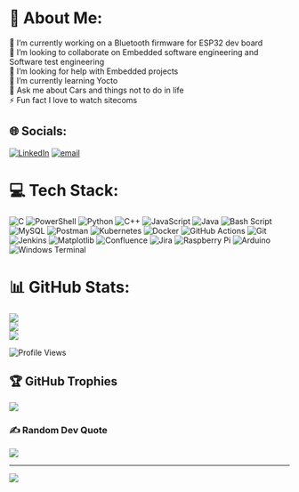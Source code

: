 # 💫 About Me:
🔭 I’m currently working on  a Bluetooth firmware for ESP32 dev board<br>👯 I’m looking to collaborate on Embedded software engineering and Software test engineering<br>🤝 I’m looking for help with Embedded projects<br>🌱 I’m currently learning Yocto <br>💬 Ask me about Cars and things not to do in life<br>⚡ Fun fact  I love to watch sitecoms


## 🌐 Socials:
[![LinkedIn](https://img.shields.io/badge/LinkedIn-%230077B5.svg?logo=linkedin&logoColor=white)](gokul-kollayil-sajeevan-97b53818b/) [![email](https://img.shields.io/badge/Email-D14836?logo=gmail&logoColor=white)](mailto:gokulks1362@gmail.com) 

# 💻 Tech Stack:
![C](https://img.shields.io/badge/c-%2300599C.svg?style=flat-square&logo=c&logoColor=white) ![PowerShell](https://img.shields.io/badge/PowerShell-%235391FE.svg?style=flat-square&logo=powershell&logoColor=white) ![Python](https://img.shields.io/badge/python-3670A0?style=flat-square&logo=python&logoColor=ffdd54) ![C++](https://img.shields.io/badge/c++-%2300599C.svg?style=flat-square&logo=c%2B%2B&logoColor=white) ![JavaScript](https://img.shields.io/badge/javascript-%23323330.svg?style=flat-square&logo=javascript&logoColor=%23F7DF1E) ![Java](https://img.shields.io/badge/java-%23ED8B00.svg?style=flat-square&logo=openjdk&logoColor=white) ![Bash Script](https://img.shields.io/badge/bash_script-%23121011.svg?style=flat-square&logo=gnu-bash&logoColor=white) ![MySQL](https://img.shields.io/badge/mysql-4479A1.svg?style=flat-square&logo=mysql&logoColor=white) ![Postman](https://img.shields.io/badge/Postman-FF6C37?style=flat-square&logo=postman&logoColor=white) ![Kubernetes](https://img.shields.io/badge/kubernetes-%23326ce5.svg?style=flat-square&logo=kubernetes&logoColor=white) ![Docker](https://img.shields.io/badge/docker-%230db7ed.svg?style=flat-square&logo=docker&logoColor=white) ![GitHub Actions](https://img.shields.io/badge/github%20actions-%232671E5.svg?style=flat-square&logo=githubactions&logoColor=white) ![Git](https://img.shields.io/badge/git-%23F05033.svg?style=flat-square&logo=git&logoColor=white) ![Jenkins](https://img.shields.io/badge/jenkins-%232C5263.svg?style=flat-square&logo=jenkins&logoColor=white) ![Matplotlib](https://img.shields.io/badge/Matplotlib-%23ffffff.svg?style=flat-square&logo=Matplotlib&logoColor=black) ![Confluence](https://img.shields.io/badge/confluence-%23172BF4.svg?style=flat-square&logo=confluence&logoColor=white) ![Jira](https://img.shields.io/badge/jira-%230A0FFF.svg?style=flat-square&logo=jira&logoColor=white) ![Raspberry Pi](https://img.shields.io/badge/-Raspberry_Pi-C51A4A?style=flat-square&logo=Raspberry-Pi) ![Arduino](https://img.shields.io/badge/-Arduino-00979D?style=flat-square&logo=Arduino&logoColor=white) ![Windows Terminal](https://img.shields.io/badge/Windows%20Terminal-%234D4D4D.svg?style=flat-square&logo=windows-terminal&logoColor=white)
# 📊 GitHub Stats:
![](https://github-readme-stats.vercel.app/api?username=gokul1362&theme=blue_navy&hide_border=true&include_all_commits=false&count_private=true)<br/>
![](https://nirzak-streak-stats.vercel.app/?user=gokul1362&theme=blue_navy&hide_border=true)<br/>
![](https://github-readme-stats.vercel.app/api/top-langs/?username=gokul1362&theme=blue_navy&hide_border=true&include_all_commits=false&count_private=true&layout=compact)

<p align="left">
  <img src="https://komarev.com/ghpvc/?username=gokul1362&label=Profile%20views&color=0e75b6&style=flat" alt="Profile Views" />
</p>

## 🏆 GitHub Trophies
![](https://github-profile-trophy.vercel.app/?username=gokul1362&theme=radical&no-frame=false&no-bg=true&margin-w=4)

### ✍️ Random Dev Quote
![](https://quotes-github-readme.vercel.app/api?type=horizontal&theme=radical)

---
[![](https://visitcount.itsvg.in/api?id=gokul1362&icon=0&color=0)](https://visitcount.itsvg.in)

<!-- Proudly created with GPRM ( https://gprm.itsvg.in ) -->
